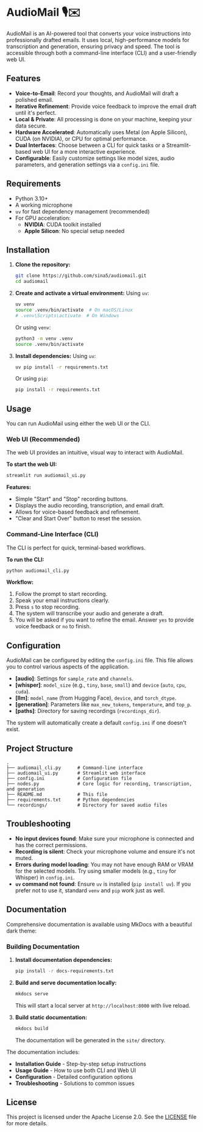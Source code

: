 # AudioMail 🎙️✉️

AudioMail is an AI-powered tool that converts your voice instructions into professionally drafted emails. It uses local, high-performance models for transcription and generation, ensuring privacy and speed. The tool is accessible through both a command-line interface (CLI) and a user-friendly web UI.

## Features

- **Voice-to-Email**: Record your thoughts, and AudioMail will draft a polished email.
- **Iterative Refinement**: Provide voice feedback to improve the email draft until it's perfect.
- **Local & Private**: All processing is done on your machine, keeping your data secure.
- **Hardware Accelerated**: Automatically uses Metal (on Apple Silicon), CUDA (on NVIDIA), or CPU for optimal performance.
- **Dual Interfaces**: Choose between a CLI for quick tasks or a Streamlit-based web UI for a more interactive experience.
- **Configurable**: Easily customize settings like model sizes, audio parameters, and generation settings via a `config.ini` file.

## Requirements

- Python 3.10+
- A working microphone
- `uv` for fast dependency management (recommended)
- For GPU acceleration:
  - **NVIDIA**: CUDA toolkit installed
  - **Apple Silicon**: No special setup needed

## Installation

1.  **Clone the repository:**
    ```bash
    git clone https://github.com/sina5/audiomail.git
    cd audiomail
    ```

2.  **Create and activate a virtual environment:**
    Using `uv`:
    ```bash
    uv venv
    source .venv/bin/activate  # On macOS/Linux
    # .venv\Scripts\activate  # On Windows
    ```
    Or using `venv`:
    ```bash
    python3 -m venv .venv
    source .venv/bin/activate
    ```

3.  **Install dependencies:**
    Using `uv`:
    ```bash
    uv pip install -r requirements.txt
    ```
    Or using `pip`:
    ```bash
    pip install -r requirements.txt
    ```

## Usage

You can run AudioMail using either the web UI or the CLI.

### Web UI (Recommended)

The web UI provides an intuitive, visual way to interact with AudioMail.

**To start the web UI:**
```bash
streamlit run audiomail_ui.py
```

**Features:**
- Simple "Start" and "Stop" recording buttons.
- Displays the audio recording, transcription, and email draft.
- Allows for voice-based feedback and refinement.
- "Clear and Start Over" button to reset the session.

### Command-Line Interface (CLI)

The CLI is perfect for quick, terminal-based workflows.

**To run the CLI:**
```bash
python audiomail_cli.py
```

**Workflow:**
1.  Follow the prompt to start recording.
2.  Speak your email instructions clearly.
3.  Press `s` to stop recording.
4.  The system will transcribe your audio and generate a draft.
5.  You will be asked if you want to refine the email. Answer `yes` to provide voice feedback or `no` to finish.

## Configuration

AudioMail can be configured by editing the `config.ini` file. This file allows you to control various aspects of the application.

-   **[audio]**: Settings for `sample_rate` and `channels`.
-   **[whisper]**: `model_size` (e.g., `tiny`, `base`, `small`) and `device` (`auto`, `cpu`, `cuda`).
-   **[llm]**: `model_name` (from Hugging Face), `device`, and `torch_dtype`.
-   **[generation]**: Parameters like `max_new_tokens`, `temperature`, and `top_p`.
-   **[paths]**: Directory for saving recordings (`recordings_dir`).

The system will automatically create a default `config.ini` if one doesn't exist.

## Project Structure

```
.
├── audiomail_cli.py      # Command-line interface
├── audiomail_ui.py       # Streamlit web interface
├── config.ini            # Configuration file
├── nodes.py              # Core logic for recording, transcription, and generation
├── README.md             # This file
├── requirements.txt      # Python dependencies
└── recordings/           # Directory for saved audio files
```

## Troubleshooting

-   **No input devices found**: Make sure your microphone is connected and has the correct permissions.
-   **Recording is silent**: Check your microphone volume and ensure it's not muted.
-   **Errors during model loading**: You may not have enough RAM or VRAM for the selected models. Try using smaller models (e.g., `tiny` for Whisper) in `config.ini`.
-   **`uv` command not found**: Ensure `uv` is installed (`pip install uv`). If you prefer not to use it, standard `venv` and `pip` work just as well.

## Documentation

Comprehensive documentation is available using MkDocs with a beautiful dark theme:

### Building Documentation

1. **Install documentation dependencies:**
   ```bash
   pip install -r docs-requirements.txt
   ```

2. **Build and serve documentation locally:**
   ```bash
   mkdocs serve
   ```
   
   This will start a local server at `http://localhost:8000` with live reload.

3. **Build static documentation:**
   ```bash
   mkdocs build
   ```
   
   The documentation will be generated in the `site/` directory.

The documentation includes:
- **Installation Guide** - Step-by-step setup instructions
- **Usage Guide** - How to use both CLI and Web UI
- **Configuration** - Detailed configuration options
- **Troubleshooting** - Solutions to common issues

## License

This project is licensed under the Apache License 2.0. See the [LICENSE](LICENSE) file for more details.
